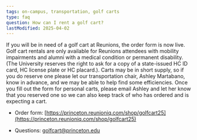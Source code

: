 ```yaml
---
tags: on-campus, transportation, golf carts
type: faq
question: How can I rent a golf cart?
lastModified: 2025-04-02
---
```

If you will be in need of a golf cart at Reunions, the order form is now live. Golf cart rentals are only available for Reunions attendees with mobility impairments and alumni with a medical condition or permanent disability. (The University reserves the right to ask for a copy of a state-issued HC ID card, HC license plate or HC placard.). Carts may be in short supply, so if you do reserve one please let our transportation chair, Ashley Martabano, know in advance, and we may be able to help find some efficiencies. Once you fill out the form for personal carts, please email Ashley and let her know that you reserved one so we can also keep track of who has ordered and is expecting a cart.

 - Order form: [https://princeton.reunioniq.com/shop/golfcart25](https://princeton.reunioniq.com/shop/golfcart25)

 - Questions: [golfcart@princeton.edu](mailto:golfcart@princeton.edu)
